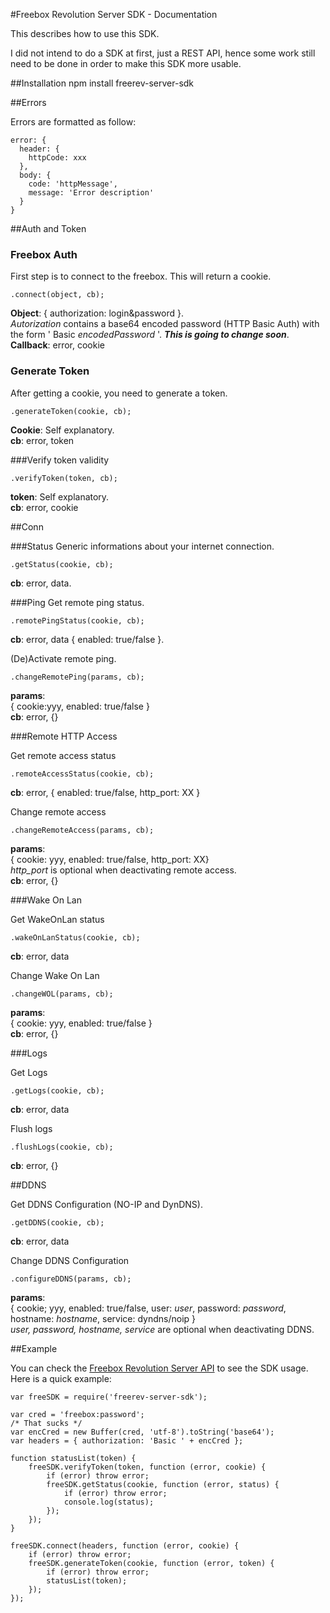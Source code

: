 
#Freebox Revolution Server SDK - Documentation

This describes how to use this SDK.

I did not intend to do a SDK at first, just a REST API, hence some work still need to be done in order to make this SDK more usable.

##Installation
npm install freerev-server-sdk

##Errors

Errors are formatted as follow:

    error: {
      header: {
        httpCode: xxx        
      },
      body: {
        code: 'httpMessage', 
        message: 'Error description' 
      }
    }
  
##Auth and Token

### Freebox Auth
First step is to connect to the freebox. This will return a cookie.

    .connect(object, cb);
**Object**: { authorization: login&password }.  
_Autorization_ contains a base64 encoded password (HTTP Basic Auth) with the form ' Basic _encodedPassword_ '. ***This is going to change soon***.  
**Callback**: error, cookie

### Generate Token
After getting a cookie, you need to generate a token.

    .generateToken(cookie, cb);
**Cookie**: Self explanatory.  
**cb**: error, token

###Verify token validity

    .verifyToken(token, cb);
**token**: Self explanatory.  
**cb**: error, cookie

##Conn

###Status
Generic informations about your internet connection.  

    .getStatus(cookie, cb);
**cb**: error, data.  

###Ping
Get remote ping status.

    .remotePingStatus(cookie, cb);
**cb**: error, data { enabled: true/false }.  

(De)Activate remote ping.

    .changeRemotePing(params, cb);
**params**:  
{ cookie:yyy, enabled: true/false }   
**cb**: error, {}

###Remote HTTP Access

Get remote access status

    .remoteAccessStatus(cookie, cb);
**cb**: error, { enabled: true/false, http_port: XX }

Change remote access

    .changeRemoteAccess(params, cb);
**params**:  
{ cookie: yyy, enabled: true/false, http_port: XX}  
*http\_port* is optional when deactivating remote access.  
**cb**: error, {}

###Wake On Lan

Get WakeOnLan status

    .wakeOnLanStatus(cookie, cb);
**cb**: error, data

Change Wake On Lan

    .changeWOL(params, cb);
**params**:  
{ cookie: yyy, enabled: true/false }  
**cb**: error, {}

###Logs

Get Logs

    .getLogs(cookie, cb);
**cb**: error, data

Flush logs

    .flushLogs(cookie, cb);
**cb**: error, {}

##DDNS

Get DDNS Configuration (NO-IP and DynDNS).

    .getDDNS(cookie, cb);
**cb**: error, data

Change DDNS Configuration

    .configureDDNS(params, cb);
**params**:  
{ cookie; yyy, enabled: true/false, user: _user_, password: _password_, hostname: _hostname_, service: dyndns/noip }  
_user, password, hostname, service_ are optional when deactivating DDNS.

##Example

You can check the [Freebox Revolution Server API](https://github.com/alram/freerev-server-api) to see the SDK usage. Here is a quick example:

    var freeSDK = require('freerev-server-sdk');

    var cred = 'freebox:password';
    /* That sucks */
    var encCred = new Buffer(cred, 'utf-8').toString('base64');
    var headers = { authorization: 'Basic ' + encCred };

    function statusList(token) {
    	freeSDK.verifyToken(token, function (error, cookie) {
    		if (error) throw error;
    		freeSDK.getStatus(cookie, function (error, status) {
    			if (error) throw error;
    			console.log(status);
    		});
    	});
    }

    freeSDK.connect(headers, function (error, cookie) {
    	if (error) throw error;
    	freeSDK.generateToken(cookie, function (error, token) {
    		if (error) throw error;
    		statusList(token);
    	});
    });

